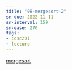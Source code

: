 ```yaml
---
title: "08-mergesort-2"
sr-due: 2022-11-11
sr-interval: 159
sr-ease: 270
tags: 
- cosc201
- lecture
---
```


[mergesort](notes/mergesort.md)
